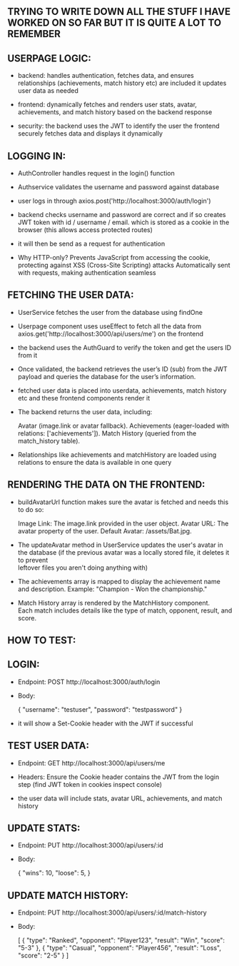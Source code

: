## TRYING TO WRITE DOWN ALL THE STUFF I HAVE WORKED ON SO FAR BUT IT IS QUITE A LOT TO REMEMBER

## USERPAGE LOGIC:

- backend: handles authentication, fetches data, and ensures relationships (achievements, match history etc) are included
  it updates user data as needed

- frontend: dynamically fetches and renders user stats, avatar, achievements, and match history based on the backend response

- security: the backend uses the JWT to identify the user
            the frontend securely fetches data and displays it dynamically

## LOGGING IN:

- AuthController handles request in the login() function
- Authservice validates the username and password against database

- user logs in through axios.post('http://localhost:3000/auth/login')
- backend checks username and password are correct and if so creates JWT token with id / username / email.
  which is stored as a cookie in the browser (this allows access protected routes)
- it will then be send as a request for authentication

- Why HTTP-only?
  Prevents JavaScript from accessing the cookie, protecting against XSS (Cross-Site Scripting) attacks
  Automatically sent with requests, making authentication seamless


## FETCHING THE USER DATA:

- UserService fetches the user from the database using findOne

- Userpage component uses useEffect to fetch all the data from axios.get('http://localhost:3000/api/users/me') on the frontend
- the backend uses the AuthGuard to verify the token and get the users ID from it
- Once validated, the backend retrieves the user’s ID (sub) from the JWT payload and queries the database for the user’s information.
- fetched user data is placed into userdata, achievements, match history etc and these frontend components render it

- The backend returns the user data, including:

	Avatar (image.link or avatar fallback).
	Achievements (eager-loaded with relations: ['achievements']).
	Match History (queried from the match_history table).

- Relationships like achievements and matchHistory are loaded using relations to ensure the data is available in one query

## RENDERING THE DATA ON THE FRONTEND:

- buildAvatarUrl function makes sure the avatar is fetched and needs this to do so:

	Image Link: The image.link provided in the user object.
	Avatar URL: The avatar property of the user.
	Default Avatar: /assets/Bat.jpg.

- The updateAvatar method in UserService updates the user's avatar in the database (if the previous avatar was a locally stored file, it deletes it to prevent  
   leftover files you aren't doing anything with)

- The achievements array is mapped to display the achievement name and description.
  Example: "Champion - Won the championship."

- Match History array is rendered by the MatchHistory component.	
  Each match includes details like the type of match, opponent, result, and score.

## HOW TO TEST:

## LOGIN:

- Endpoint: POST http://localhost:3000/auth/login

- Body:

  {
  "username": "testuser",
  "password": "testpassword"
  }

- it will show a Set-Cookie header with the JWT if successful

## TEST USER DATA:

- Endpoint: GET http://localhost:3000/api/users/me

- Headers:
  Ensure the Cookie header contains the JWT from the login step (find JWT token in cookies inspect console)

- the user data will include stats, avatar URL, achievements, and match history

## UPDATE STATS:

- Endpoint: PUT http://localhost:3000/api/users/:id

- Body:

	{
	"wins": 10,
	"loose": 5,
	}

## UPDATE MATCH HISTORY:

- Endpoint: PUT http://localhost:3000/api/users/:id/match-history

- Body:

	[
	{
		"type": "Ranked",
		"opponent": "Player123",
		"result": "Win",
		"score": "5-3"
	},
	{
		"type": "Casual",
		"opponent": "Player456",
		"result": "Loss",
		"score": "2-5"
	}
	]





